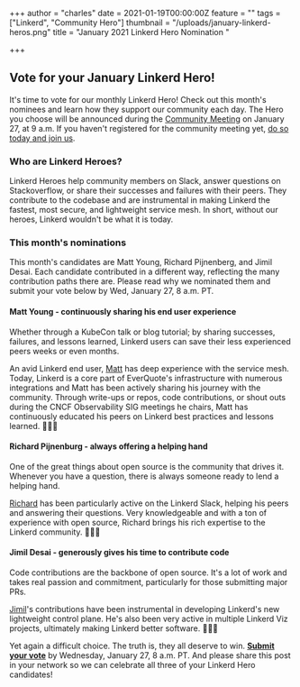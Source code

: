 +++
author = "charles"
date = 2021-01-19T00:00:00Z
feature = ""
tags = ["Linkerd", "Community Hero"]
thumbnail = "/uploads/january-linkerd-heros.png"
title = "January 2021 Linkerd Hero Nomination "

+++
## **Vote for your January Linkerd Hero!**

It's time to vote for our monthly Linkerd Hero! Check out this month's nominees and learn how they support our community each day. The Hero you choose will be announced during the [Community Meeting](https://community.cncf.io/events/details/cncf-linkerd-online-community-meetup-presents-january-linkerd-online-community-meetup/) on January 27, at 9 a.m. If you haven't registered for the community meeting yet, [do so today and join us](https://community.cncf.io/events/details/cncf-linkerd-online-community-meetup-presents-january-linkerd-online-community-meetup/).

### **Who are Linkerd Heroes?**

Linkerd Heroes help community members on Slack, answer questions on Stackoverflow, or share their successes and failures with their peers. They contribute to the codebase and are instrumental in making Linkerd the fastest, most secure, and lightweight service mesh. In short, without our heroes, Linkerd wouldn't be what it is today.

### **This month's nominations**

This month's candidates are Matt Young, Richard Pijnenberg, and Jimil Desai. Each candidate contributed in a different way, reflecting the many contribution paths there are. Please read why we nominated them and submit your vote below by Wed, January 27, 8 a.m. PT.

#### Matt Young - continuously sharing his end user experience

Whether through a KubeCon talk or blog tutorial; by sharing successes, failures, and lessons learned, Linkerd users can save their less experienced peers weeks or even months.

An avid Linkerd end user, [Matt](https://www.linkedin.com/in/halcyondude/) has deep experience with the service mesh. Today, Linkerd is a core part of EverQuote's infrastructure with numerous integrations and Matt has been actively sharing his journey with the community. Through write-ups or repos, code contributions, or shout outs during the CNCF Observability SIG meetings he chairs, Matt has continuously educated his peers on Linkerd best practices and lessons learned. 👏👏👏

#### Richard Pijnenburg - always offering a helping hand

One of the great things about open source is the community that drives it. Whenever you have a question, there is always someone ready to lend a helping hand.

[Richard](https://www.linkedin.com/in/richard-pijnenburg/) has been particularly active on the Linkerd Slack, helping his peers and answering their questions. Very knowledgeable and with a ton of experience with open source, Richard brings his rich expertise to the Linkerd community. 👏👏👏

#### Jimil Desai - generously gives his time to contribute code

Code contributions are the backbone of open source. It's a lot of work and takes real passion and commitment, particularly for those submitting major PRs.

[Jimil](https://www.linkedin.com/in/jimil-desai-30179416b/)'s contributions have been instrumental in developing Linkerd's new lightweight control plane. He's also been very active in multiple Linkerd Viz projects, ultimately making Linkerd better software. 👏👏👏

Yet again a difficult choice. The truth is, they all deserve to win. [**Submit your vote**](https://docs.google.com/forms/d/e/1FAIpQLSfK3iaquYEhmi9MjiuBXdTcK7P4QCMlqt9SCCnX7hJoAIrfSA/viewform?usp=sf_link) by Wednesday, January 27, 8 a.m. PT. And please share this post in your network so we can celebrate all three of your Linkerd Hero candidates!
